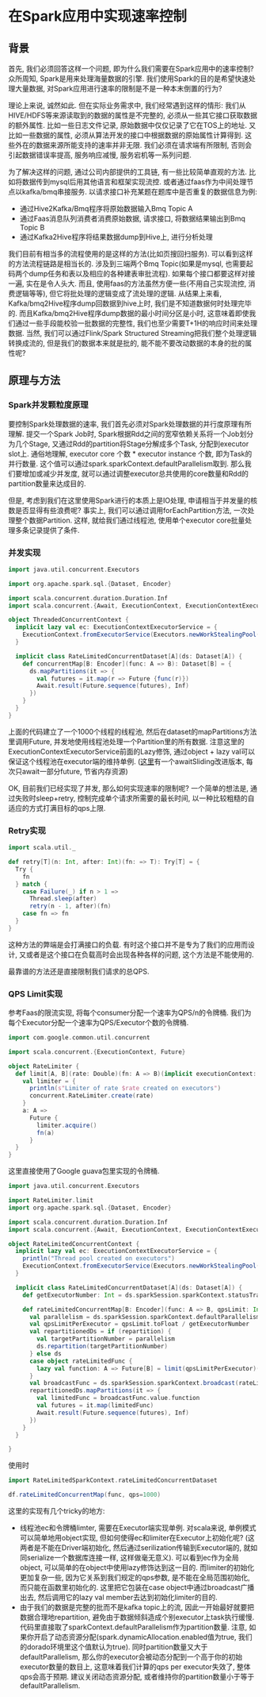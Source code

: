 # 在Spark应用中实现速率控制
## 背景
首先, 我们必须回答这样一个问题, 即为什么我们需要在Spark应用中的速率控制? 众所周知, Spark是用来处理海量数据的引擎. 我们使用Spark的目的是希望快速处理大量数据, 对Spark应用进行速率的限制是不是一种本末倒置的行为?

理论上来说, 诚然如此. 但在实际业务需求中, 我们经常遇到这样的情形: 我们从HIVE/HDFS等来源读取到的数据的属性是不完整的, 必须从一些其它接口获取数据的额外属性. 比如一些日志文件记录, 原始数据中仅仅记录了它在TOS上的地址. 又比如一些数据的属性, 必须从算法开发的接口中根据数据的原始属性计算得到. 这些外在的数据来源所能支持的速率并非无限. 我们必须在请求端有所限制, 否则会引起数据错误率提高, 服务响应减慢, 服务宕机等一系列问题.

为了解决这样的问题, 通过公司内部提供的工具链, 有一些比较简单直观的方法. 比如将数据传到mysql后用其他语言和框架实现流控. 或者通过faas作为中间处理节点以kafka/bmq串接服务. 以请求接口补充某题在题库中是否重复的数据信息为例:
- 通过Hive2Kafka/Bmq程序将原始数据输入Bmq Topic A
- 通过Faas消息队列消费者消费原始数据, 请求接口, 将数据结果输出到Bmq Topic B
- 通过Kafka2Hive程序将结果数据dump到Hive上, 进行分析处理

我们目前有相当多的流程使用的是这样的方法(比如页搜回扫服务). 可以看到这样的方法流程链路是相当长的. 涉及到三端两个Bmq Topic(如果是mysql, 也需要起码两个dump任务和表以及相应的各种建表审批流程). 如果每个接口都要这样对接一遍, 实在是令人头大. 而且, 使用faas的方法虽然方便一些(不用自己实现流控, 消费逻辑等等), 但它将批处理的逻辑变成了流处理的逻辑. 从结果上来看, Kafka/bmq2Hive程序dump回数据到hive上时, 我们是不知道数据何时处理完毕的. 而且Kafka/bmq2Hive程序dump数据的最小时间分区是小时, 这意味着即使我们通过一些手段能校验一批数据的完整性, 我们也至少需要T+1H的响应时间来处理数据. 当然, 我们可以通过Flink/Spark Structured Streaming把我们整个处理逻辑转换成流的, 但是我们的数据本来就是批的, 能不能不要改动数据的本身的批的属性呢?

## 原理与方法
### Spark并发颗粒度原理
要控制Spark处理数据的速率, 我们首先必须对Spark处理数据的并行度原理有所理解. 提交一个Spark Job时, Spark根据Rdd之间的宽窄依赖关系将一个Job划分为几个Stage, 又通过Rdd的partition将Stage分解成多个Task, 分配到executor slot上. 通俗地理解, executor core 个数 * executor instance 个数, 即为Task的并行数量. 这个值可以通过spark.sparkContext.defaultParallelism取到. 那么我们要增加或减少并发度, 就可以通过调整executor总共使用的core数量和Rdd的partition数量来达成目的.

但是, 考虑到我们在这里使用Spark进行的本质上是IO处理, 申请相当于并发量的核数是否显得有些浪费呢? 事实上, 我们可以通过调用forEachPartition方法, 一次处理整个数据Partition. 这样, 就给我们通过线程池, 使用单个executor core批量处理多条记录提供了条件.
### 并发实现
```scala
import java.util.concurrent.Executors

import org.apache.spark.sql.{Dataset, Encoder}

import scala.concurrent.duration.Duration.Inf
import scala.concurrent.{Await, ExecutionContext, ExecutionContextExecutorService, Future}

object ThreadedConcurrentContext {
  implicit lazy val ec: ExecutionContextExecutorService = {
    ExecutionContext.fromExecutorService(Executors.newWorkStealingPool(1000))
  }

  implicit class RateLimitedConcurrentDataset[A](ds: Dataset[A]) {
    def concurrentMap[B: Encoder](func: A => B): Dataset[B] = {
      ds.mapPartitions(it => {
        val futures = it.map(r => Future {func(r)})
        Await.result(Future.sequence(futures), Inf)
      })
    }
  }
}
```
上面的代码建立了一个1000个线程的线程池, 然后在dataset的mapPartitions方法里调用Future, 并发地使用线程池处理一个Partition里的所有数据. 注意这里的ExecutionContextExecutorService前面的Lazy修饰, 通过object + lazy val可以保证这个线程池在executor端的维持单例. ([这里](http://www.russellspitzer.com/2017/02/27/Concurrency-In-Spark/)有一个awaitSliding改进版本, 每次只await一部分future, 节省内存资源)

OK, 目前我们已经实现了并发, 那么如何实现速率的限制呢? 一个简单的想法是, 通过失败时sleep+retry, 控制完成单个请求所需要的最长时间, 以一种比较粗糙的自适应的方式打满目标的qps上限.
### Retry实现
```scala
import scala.util._

def retry[T](n: Int, after: Int)(fn: => T): Try[T] = {
  Try {
    fn
  } match {
    case Failure(_) if n > 1 =>
      Thread.sleep(after)
      retry(n - 1, after)(fn)
    case fn => fn
  }
}
```
这种方法的弊端是会打满接口的负载. 有时这个接口并不是专为了我们的应用而设计, 又或者是这个接口在负载高时会出现各种各样的问题, 这个方法是不能使用的.

最靠谱的方法还是直接限制我们请求的总QPS.
### QPS Limit实现
参考Faas的限流实现, 将每个consumer分配一个速率为QPS/n的令牌桶. 我们为每个Executor分配一个速率为QPS/Executor个数的令牌桶.
```scala
import com.google.common.util.concurrent

import scala.concurrent.{ExecutionContext, Future}

object RateLimiter {
  def limit[A, B](rate: Double)(fn: A => B)(implicit executionContext: ExecutionContext): A => Future[B] = {
    val limiter = {
      println(s"Limiter of rate $rate created on executors")
      concurrent.RateLimiter.create(rate)
    }
    a: A =>
      Future {
        limiter.acquire()
        fn(a)
      }
  }
}
```
这里直接使用了Google guava包里实现的令牌桶.
```scala
import java.util.concurrent.Executors

import RateLimiter.limit
import org.apache.spark.sql.{Dataset, Encoder}

import scala.concurrent.duration.Duration.Inf
import scala.concurrent.{Await, ExecutionContext, ExecutionContextExecutorService, Future}

object RateLimitedConcurrentContext {
  implicit lazy val ec: ExecutionContextExecutorService = {
    println("Thread pool created on executors")
    ExecutionContext.fromExecutorService(Executors.newWorkStealingPool(1000))
  }

  implicit class RateLimitedConcurrentDataset[A](ds: Dataset[A]) {
    def getExecutorNumber: Int = ds.sparkSession.sparkContext.statusTracker.getExecutorInfos.length - 1

    def rateLimitedConcurrentMap[B: Encoder](func: A => B, qpsLimit: Int, repartition: Boolean = true): Dataset[B] = {
      val parallelism = ds.sparkSession.sparkContext.defaultParallelism
      val qpsLimitPerExecutor = qpsLimit.toFloat / getExecutorNumber
      val repartitionedDs = if (repartition) {
        val targetPartitionNumber = parallelism
        ds.repartition(targetPartitionNumber)
      } else ds
      case object rateLimitedFunc {
        lazy val function: A => Future[B] = limit(qpsLimitPerExecutor)(func)
      }
      val broadcastFunc = ds.sparkSession.sparkContext.broadcast(rateLimitedFunc)
      repartitionedDs.mapPartitions(it => {
        val limitedFunc = broadcastFunc.value.function
        val futures = it.map(limitedFunc)
        Await.result(Future.sequence(futures), Inf)
      })
    }
  }

}
```
使用时
```scala
import RateLimitedSparkContext.rateLimitedConcurrentDataset

df.rateLimitedConcurrentMap(func, qps=1000)
```
这里的实现有几个tricky的地方:
- 线程池ec和令牌桶limter, 需要在Executor端实现单例. 对scala来说, 单例模式可以简单地用object实现, 但如何使得ec和limiter在Executor上初始化呢? (这两者是不能在Driver端初始化, 然后通过serilization传输到Executor端的, 就如同serialize一个数据库连接一样, 这样做毫无意义). 可以看到ec作为全局object, 可以简单的在object中使用lazy修饰达到这一目的. 而limiter的初始化更加复杂一些, 因为它关系到我们规定的qps参数, 是不能在全局范围初始化, 而只能在函数里初始化的. 这里把它包装在case object中通过broadcast广播出去, 然后调用它的lazy val member去达到初始化limiter的目的.
- 由于我们的数据是完整的批而不是kafka topic上的流, 因此一开始最好就要把数据合理地repartition, 避免由于数据倾斜造成个别executor上task执行缓慢. 代码里直接取了sparkContext.defaultParallelism作为partition数量. 注意, 如果你开启了动态资源分配(spark.dynamicAllocation.enabled值为true, 我们的dorado环境里这个值默认为true). 同时partition数量又大于defaultParallelism, 那么你的executor会被动态分配到一个高于你的初始executor数量的数目上, 这意味着我们计算的qps per executor失效了, 整体qps会高于预期. 建议关闭动态资源分配, 或者维持你的partition数量小于等于defaultParallelism.